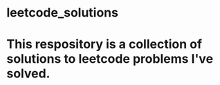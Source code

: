 # leetcode_solutions

# This respository is a collection of solutions to leetcode problems I've solved.
